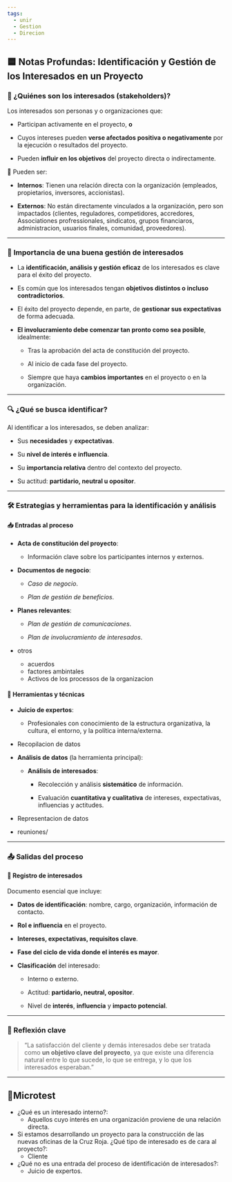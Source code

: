 ```yaml
---
tags:
  - unir
  - Gestion
  - Direcion
---
```


## 🟦 **Notas Profundas: Identificación y Gestión de los Interesados en un Proyecto**

### 📘 ¿Quiénes son los interesados (stakeholders)?

Los interesados son personas y o organizaciones que:

- Participan activamente en el proyecto, **o**
    
- Cuyos intereses pueden **verse afectados positiva o negativamente** por la ejecución o resultados del proyecto.
    
- Pueden **influir en los objetivos** del proyecto directa o indirectamente.
    

📌 Pueden ser:

- **Internos**: Tienen una relación directa con la organización (empleados, propietarios, inversores, accionistas).
    
- **Externos**: No están directamente vinculados a la organización, pero son impactados (clientes, reguladores, competidores, accredores, Associationes profressionales, sindicatos, grupos financiaros, administracion, usuarios finales, comunidad, proveedores).
    

---

### 🎯 **Importancia de una buena gestión de interesados**

- La **identificación, análisis y gestión eficaz** de los interesados es clave para el éxito del proyecto.
    
- Es común que los interesados tengan **objetivos distintos o incluso contradictorios**.
    
- El éxito del proyecto depende, en parte, de **gestionar sus expectativas** de forma adecuada.
    
- **El involucramiento debe comenzar tan pronto como sea posible**, idealmente:
    
    - Tras la aprobación del acta de constitución del proyecto.
        
    - Al inicio de cada fase del proyecto.
        
    - Siempre que haya **cambios importantes** en el proyecto o en la organización.
        

---

### 🔍 ¿Qué se busca identificar?

Al identificar a los interesados, se deben analizar:

- Sus **necesidades** y **expectativas**.
    
- Su **nivel de interés e influencia**.
    
- Su **importancia relativa** dentro del contexto del proyecto.
    
- Su actitud: **partidario, neutral u opositor**.
    

---

### 🛠️ **Estrategias y herramientas para la identificación y análisis**

#### 📥 **Entradas al proceso**

- **Acta de constitución del proyecto**:
    
    - Información clave sobre los participantes internos y externos.
        
- **Documentos de negocio**:
    
    - _Caso de negocio_.
        
    - _Plan de gestión de beneficios_.
        
- **Planes relevantes**:
    
    - _Plan de gestión de comunicaciones_.
        
    - _Plan de involucramiento de interesados_.
		
- otros
		
	- acuerdos
	- factores ambintales
	- Activos de los processos de la organizacion

#### 🧠 **Herramientas y técnicas**

- **Juicio de expertos**:
    
    - Profesionales con conocimiento de la estructura organizativa, la cultura, el entorno, y la política interna/externa.
		
- Recopilacion de datos
	
- **Análisis de datos** (la herramienta principal):
    
    - **Análisis de interesados**:
        
        - Recolección y análisis **sistemático** de información.
            
        - Evaluación **cuantitativa y cualitativa** de intereses, expectativas, influencias y actitudes.
		
-  Representacion de datos
- reuniones/

---

### 📤 **Salidas del proceso**

#### 📌 Registro de interesados

Documento esencial que incluye:

- **Datos de identificación**: nombre, cargo, organización, información de contacto.
    
- **Rol e influencia** en el proyecto.
    
- **Intereses, expectativas, requisitos clave**.
    
- **Fase del ciclo de vida donde el interés es mayor**.
    
- **Clasificación** del interesado:
    
    - Interno o externo.
        
    - Actitud: **partidario, neutral, opositor**.
        
    - Nivel de **interés**, **influencia** y **impacto potencial**.
        

---

### 🧠 Reflexión clave

> “La satisfacción del cliente y demás interesados debe ser tratada como **un objetivo clave del proyecto**, ya que existe una diferencia natural entre lo que sucede, lo que se entrega, y lo que los interesados esperaban.”

---

## 📝Microtest

- ¿Qué es un interesado interno?:
	- Aquellos cuyo interés en una organización proviene de una relación directa.
- Si estamos desarrollando un proyecto para la construcción de las nuevas oficinas de la Cruz Roja. ¿Qué tipo de interesado es de cara al proyecto?:
	- Cliente
- ¿Qué no es una entrada del proceso de identificación de interesados?:
	- Juicio de expertos.